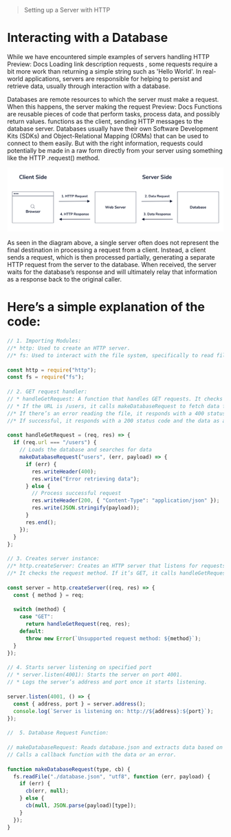 >Setting up a Server with HTTP
# Interacting with a Database

While we have encountered simple examples of servers handling HTTP 
Preview: Docs Loading link description requests , some requests require a bit more work than returning a simple string such as 'Hello World'. In real-world applications, servers are responsible for helping to persist and retrieve data, usually through interaction with a database.

Databases are remote resources to which the server must make a request. When this happens, the server making the request 
Preview: Docs Functions are reusable pieces of code that perform tasks, process data, and possibly return values.
functions as the client, sending HTTP messages to the database server. Databases usually have their own Software Development Kits (SDKs) and Object-Relational Mapping (ORMs) that can be used to connect to them easily. But with the right information, requests could potentially be made in a raw form directly from your server using something like the HTTP .request() method.

![Data Web Flow](./img/data-web-flow.png)

As seen in the diagram above, a single server often does not represent the final destination in processing a request from a client. Instead, a client sends a request, which is then processed partially, generating a separate HTTP request from the server to the database. When received, the server waits for the database’s response and will ultimately relay that information as a response back to the original caller.

# Here’s a simple explanation of the code:

```javascript
// 1. Importing Modules:
//* http: Used to create an HTTP server.
//* fs: Used to interact with the file system, specifically to read files.

const http = require("http");
const fs = require("fs");

// 2. GET request handler:
// * handleGetRequest: A function that handles GET requests. It checks if the request URL is /users.
// * If the URL is /users, it calls makeDatabaseRequest to fetch data from a file named database.json.
//* If there’s an error reading the file, it responds with a 400 status code and an error message.
//* If successful, it responds with a 200 status code and the data as a JSON string.

const handleGetRequest = (req, res) => {
  if (req.url === "/users") {
    // Loads the database and searches for data
    makeDatabaseRequest("users", (err, payload) => {
      if (err) {
        res.writeHeader(400);
        res.write("Error retrieving data");
      } else {
        // Process successful request
        res.writeHeader(200, { "Content-Type": "application/json" });
        res.write(JSON.stringify(payload));
      }
      res.end();
    });
  }
};

// 3. Creates server instance:
//* http.createServer: Creates an HTTP server that listens for requests.
//* It checks the request method. If it’s GET, it calls handleGetRequest. Otherwise, it throws an error for unsupported methods.

const server = http.createServer((req, res) => {
  const { method } = req;

  switch (method) {
    case "GET":
      return handleGetRequest(req, res);
    default:
      throw new Error(`Unsupported request method: ${method}`);
  }
});

// 4. Starts server listening on specified port
// * server.listen(4001): Starts the server on port 4001.
// * Logs the server’s address and port once it starts listening.

server.listen(4001, () => {
  const { address, port } = server.address();
  console.log(`Server is listening on: http://${address}:${port}`);
});

//  5. Database Request Function:

// makeDatabaseRequest: Reads database.json and extracts data based on the type parameter.
// Calls a callback function with the data or an error.

function makeDatabaseRequest(type, cb) {
  fs.readFile("./database.json", "utf8", function (err, payload) {
    if (err) {
      cb(err, null);
    } else {
      cb(null, JSON.parse(payload)[type]);
    }
  });
}
```

